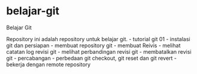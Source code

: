 # belajar-git
Belajar Git

Repository ini adalah repository untuk belajar git.
    - tutorial git  01 - instalasi git dan persiapan
    - membuat repository git
    - membuat Reivis
    - melihat catatan log revisi git
    - melihat perbandingan revisi git
    - membatalkan revisi git
    - percabangan
    - perbedaan git checkout, git reset dan git revert
    - bekerja dengan remote repository
